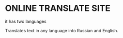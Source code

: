 # ONLINE TRANSLATE SITE
it has two languages

Translates text in any language into Russian and English.
